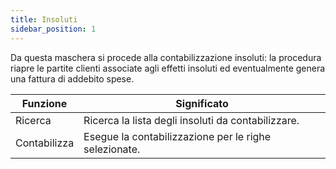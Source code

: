 ```yaml
---
title: Insoluti
sidebar_position: 1
---
```


Da questa maschera si procede alla contabilizzazione insoluti: la procedura riapre le partite clienti associate agli effetti insoluti ed eventualmente genera una fattura di addebito spese.



| Funzione | Significato |
| --- | --- |
| Ricerca | Ricerca la lista degli insoluti da contabilizzare. |
| Contabilizza | Esegue la contabilizzazione per le righe selezionate. |






